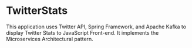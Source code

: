# TwitterStats
This application uses Twitter API, Spring Framework, and Apache Kafka to display Twitter Stats to JavaScript Front-end.  It implements the Microservices Architectural pattern. 
